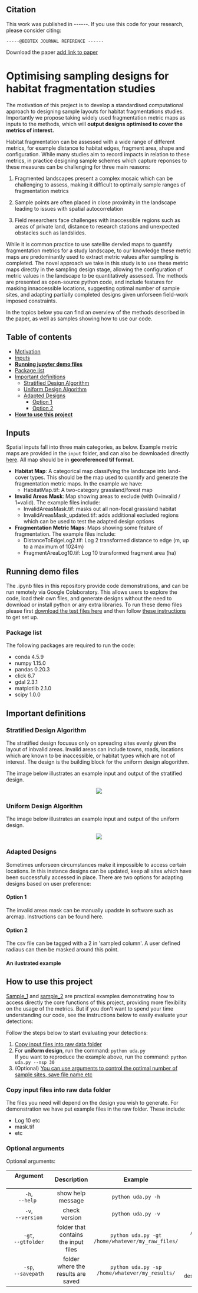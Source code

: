 ## Citation
This work was published in ------. If you use this code for your research, please consider citing:
```
-----@BIBTEX JOURNAL REFERENCE ------
```
Download the paper [add link to paper](https://github.com/EllieBowler/optimising-sample-designs/name-of-the.pdf)

<a name="optimising-sample-designs"></a>
# Optimising sampling designs for habitat fragmentation studies
  
The motivation of this project is to develop a standardised computational approach to designing sample layouts for habitat fragmentations studies. 
Importantly we propose taking widely used fragmentation metric maps as inputs to the methods, which will **output designs optimised to cover the metrics of interest.**

Habitat fragmentation can be assessed with a wide range of different metrics, for example distance to habitat edges, fragment area, shape and configuration. While many studies aim to record impacts in relation to these metrics, in practice designing sample schemes which capture reponses to these measures can be challenging for three main reasons:
1. Fragmented landscapes present a complex mosaic which can be challenging to assess, making it difficult to optimally sample ranges of fragmentation metrics

2. Sample points are often placed in close proximity in the landscape leading to issues with spatial autocorrelation

3. Field researchers face challenges with inaccessible regions such as areas of private land, distance to research stations and unexpected obstacles such as landslides.

While it is common practice to use satellite dervied maps to quantify fragmentation metrics for a study landscape, to our knowledge these metric maps are predominantly used to extract metric values after sampling is completed. The novel approach we take in this study is to use these metric maps directly in the sampling design stage, allowing the configuration of metric values in the landscape to be quantitatively assessed. The methods are presented as open-source python code, and include features for masking innaccessible locations, suggesting optimal number of sample sites, and adapting partially completed designs given unforseen field-work imposed constraints.
  
In the topics below you can find an overview of the methods described in the paper, as well as samples showing how to use our code.

## Table of contents

- [Motivation](#optimising-sample-designs)
- [Inputs](#inputs)
- [**Running jupyter demo files**](#running-demo-files)
- [Package list](#package-list)
- [Important definitions](#important-definitions)
  - [Stratified Design Algorithm](#stratified-design-algorithm)
  - [Uniform Design Algorithm](#uniform-design-algorithm)
  - [Adapted Designs](#adapted-designs)
    - [Option 1](#option-1)
    - [Option 2](#option-2)
- [**How to use this project**](#how-to-use-this-project)

## Inputs
Spatial inputs fall into three main categories, as below. Example metric maps are provided in the ```input``` folder, and can also be downloaded directly [here](https://github.com/EllieBowler/optimising-sample-designs/raw/master/test_files.zip). All map should be in **georeferenced tif format**. 

- **Habitat Map**: A categorical map classifying the landscape into land-cover types. This should be the map used to quantify and generate the fragmentation metric maps. In the example we have:
  - HabitatMap.tif: A two-category grassland/forest map
- **Invalid Areas Mask**: Map showing areas to exclude (with 0=invalid / 1=valid). The example files include:
  - InvalidAreasMask.tif: masks out all non-focal grassland habitat
  - InvalidAreasMask_updated.tif: adds additional excluded regions which can be used to test the adapted design options
- **Fragmentation Metric Maps**: Maps showing some feature of fragmentation. The example files include:
  - DistanceToEdgeLog2.tif: Log 2 transformed distance to edge (m, up to a maximum of 1024m)
  - FragmentAreaLog10.tif: Log 10 transformed fragment area (ha)


## Running demo files

The .ipynb files in this repository provide code demonstrations, and can be run remotely via Google Colaboratory. This allows users to explore the code, load their own files, and generate designs without the need to download or install python or any extra libraries. To run these demo files please first [download the test files here](https://github.com/EllieBowler/optimising-sample-designs/raw/master/test_files.zip) and then follow [these instructions](https://github.com/EllieBowler/optimising-sample-designs/raw/master/jupyter-colab-instructions.pdf) to get set up. 


### Package list

The following packages are required to run the code:

- conda 4.5.9
- numpy 1.15.0
- pandas 0.20.3
- click 6.7
- gdal 2.3.1
- matplotlib 2.1.0
- scipy 1.0.0


## Important definitions  

### Stratified Design Algorithm

The stratified design focusus only on spreading sites evenly given the layout of inbvalid areas. Invalid areas can include towns, roads, locations which are known to be inaccessible, or habitat
types which are not of interest. The design is the building block for the uniform design alogorithm. 

The image below illustrates an example input and output of the stratified design.

<!--- Stratified Design --->
<p align="center">
<img src="https://github.com/EllieBowler/optimising-sample-designs/aux_images/filename.png" align="center"/></p>

### Uniform Design Algorithm 

The image below illustrates an example input and output of the uniform design.

<!--- Stratified Design --->
<p align="center">
<img src="https://github.com/EllieBowler/optimising-sample-designs/aux_images/filename.png" align="center"/></p>

### Adapted Designs

Sometimes unforseen circumstances make it impossible to access certain locations. In this instance designs can be updated, keep all sites which have been successfully accessed in place.
There are two options for adapting designs based on user preference:

#### Option 1

The invalid areas mask can be manually upadste in software such as arcmap. Instructions can be found here. 

#### Option 2

The csv file can be tagged with a 2 in 'sampled column'. A user defined radiaus can then be masked around this point. 




#### An ilustrated example 

## How to use this project

[Sample_1](https://github.com/rafaelpadilla/Object-Detection-Metrics/tree/master/samples/sample_1) and [sample_2](https://github.com/rafaelpadilla/Object-Detection-Metrics/tree/master/samples/sample_2) 
are practical examples demonstrating how to access directly the core functions of this project, providing more flexibility on the usage of the metrics. But if you don't want to spend your time understanding our code, see the instructions below to easily evaluate your detections:  

Follow the steps below to start evaluating your detections:

1. [Copy input files into raw data folder](#copy-input-files-into-raw-data-folder)
2. For **uniform design**, run the command: `python uda.py`  
   If you want to reproduce the example above, run the command: `python uda.py --nsp 30`
3. (Optional) [You can use arguments to control the optimal number of sample sites, save file name etc](#optional-arguments)

### Copy input files into raw data folder

The files you need will depend on the design you wish to generate. For demonstration we have put example files in the raw folder. These include:
- Log 10 etc
- mask.tif
- etc

### Optional arguments

Optional arguments:

| Argument &nbsp;&nbsp;&nbsp;&nbsp;&nbsp;&nbsp;&nbsp;&nbsp;&nbsp;&nbsp;&nbsp;&nbsp;&nbsp;&nbsp;&nbsp;&nbsp;&nbsp;&nbsp;&nbsp;&nbsp;&nbsp;&nbsp;&nbsp;&nbsp;&nbsp;| Description | Example | Default |
|:-------------:|:-----------:|:-----------:|:-----------:|
| `-h`,<br>`--help ` |	show help message | `python uda.py -h` | |  
|  `-v`,<br>`--version` | check version | `python uda.py -v` | |  
| `-gt`,<br>`--gtfolder` | folder that contains the input files | `python uda.py -gt /home/whatever/my_raw_files/` | `/optimising-sample-designs/raw`|  
| `-sp`,<br>`--savepath` | folder where the results are saved | `python uda.py -sp /home/whatever/my_results/` | `optimising-sample-designs/results/` |  

